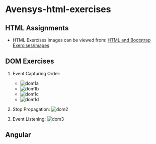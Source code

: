 # Avensys-html-exercises

## HTML Assignments

- HTML Exercises images can be viewed from: [HTML and Bootstrap Exercises/images](https://github.com/gideonfu55/Avensys-html-exercises/tree/master/HTML%20and%20Bootstrap%20Exercises/images)

## DOM Exercises

1. Event Capturing Order:
    - ![dom1a](https://github.com/gideonfu55/Avensys-frontend-exercises/assets/94817218/9f2721f8-dbe5-4b18-8e26-cf7abbec4fcd)
    - ![dom1b](https://github.com/gideonfu55/Avensys-html-exercises/assets/94817218/2ee0257f-243e-4b6c-8729-c12e0a82631e)
    - ![dom1c](https://github.com/gideonfu55/Avensys-frontend-exercises/assets/94817218/e09a149d-85f7-4dee-903e-0c72ad14fa9e)
    - ![dom1d](https://github.com/gideonfu55/Avensys-frontend-exercises/assets/94817218/651152b8-6e89-4a40-b09f-bcd76f8ec9c2)

2. Stop Propagation:
  ![dom2](https://github.com/gideonfu55/Avensys-html-exercises/assets/94817218/4aaa932e-e98c-4f96-aab0-1860a8ad2a27)

3. Event Listening:
  ![dom3](https://github.com/gideonfu55/Avensys-html-exercises/assets/94817218/edbdea00-44be-4435-8623-434329e498ae)

## Angular
